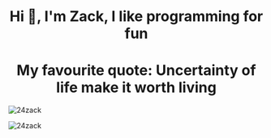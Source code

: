 <h1 align="center">Hi 👋, I'm Zack, I like programming for fun</h1>


<h1 align="center">My favourite quote: Uncertainty of life make it worth living</h1>



<p><img align="center" src="https://github-readme-stats.vercel.app/api/top-langs?username=24zack&show_icons=true&locale=en&layout=compact" alt="24zack" /></p>


<p><img align="center" src="https://github-readme-streak-stats.herokuapp.com/?user=24zack&" alt="24zack" /></p>
